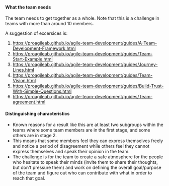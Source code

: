 #### What the team needs
The team needs to get together as a whole. Note that this is a challenge in teams with more than around 10 members.

A suggestion of excersices is:
1. https://proagileab.github.io/agile-team-development/guides/A-Team-Development-Framework.html
2. https://proagileab.github.io/agile-team-development/guides/Team-Start-Example.html
3. https://proagileab.github.io/agile-team-development/guides/Journey-Lines.html
4. https://proagileab.github.io/agile-team-development/guides/Team-Vision.html
5. https://proagileab.github.io/agile-team-development/guides/Build-Trust-With-Simple-Questions.html
6. https://proagileab.github.io/agile-team-development/guides/Team-agreement.html


#### Distinguishing characteristics
- Known reasons for a result like this are at least two subgroups within the teams where some team members are in the first stage, and some others are in stage 2. 
- This means that some members feel they can express themselves freely and notice a period of disagreement while others feel they cannot express themselves and speak their opinion in the team. 
- The challenge is for the team to create a safe atmosphere for the people who hesitate to speak their minds (invite them to share their thoughts, but don't pressure them) and work on defining the overall goal/purpose of the team and figure out who can contribute with what in order to reach that goal. 
  
